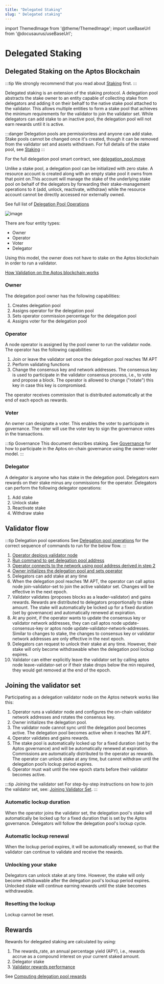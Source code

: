 ```yaml
---
title: "Delegated Staking"
slug: " Delegated staking"
---
```

import ThemedImage from '@theme/ThemedImage';
import useBaseUrl from '@docusaurus/useBaseUrl';

# Delegated Staking

## Delegated Staking on the Aptos Blockchain

:::tip We strongly recommend that you read about [Staking](../concepts/staking.md) first. :::

Delegated staking is an extension of the staking protocol. A delegation pool abstracts the stake owner to an entity capable of collecting stake from delegators and adding it on their behalf to the native stake pool attached to the validator. This allows multiple entities to form a stake pool that achieves the minimum requirements for the validator to join the validator set. While delegators can add stake to an inactive pool, the delegation pool will not earn rewards until it is active.

:::danger Delegation pools are permissionless and anyone can add stake. Stake pools cannot be changed once it's created, though it can be removed from the validator set and assets withdrawn. For full details of the stake pool, see [Staking](../concepts/staking.md)
::: 

For the full delegation pool smart contract, see [delegation_pool.move](https://github.com/aptos-labs/aptos-core/blob/main/aptos-move/framework/aptos-framework/sources/delegation_pool.move) 

Unlike a stake pool, a delegation pool can be initialized with zero stake. A resource account is created along with an empty stake pool it owns from that point on.This account will manage the stake of the underlying stake pool on behalf of the delegators by forwarding their stake-management operations to it (add, unlock, reactivate, withdraw) while the resource account cannot be directly accessed nor externally owned.

See full list of [Delegation Pool Operations](../nodes/validator-node/operator/delegation-pool-operations.md)

![image](https://user-images.githubusercontent.com/120680608/234953723-ae6cc89e-76d8-4014-89f3-ec8799c7b281.png)


There are four entity types:

- Owner
- Operator
- Voter
- Delegator


Using this model, the owner does not have to stake on the Aptos blockchain in order to run a validator. 


[How Validation on the Aptos blockchain works](../concepts/staking.md#validation-on-the-aptos-blockchain)


### Owner

The delegation pool owner has the following capabilities:

1. Creates delegation pool
2. Assigns operator for the delegation pool
3. Sets operator commission percentage for the delegation pool
4. Assigns voter for the delegation pool


### Operator

A node operator is assigned by the pool owner to run the validator node. The operator has the following capabilities:

1. Join or leave the validator set once the delegation pool reaches 1M APT
2. Perform validating functions
3. Change the consensus key and network addresses. The consensus key is used to participate in the validator consensus process, i.e., to vote and propose a block. The operator is allowed to change ("rotate") this key in case this key is compromised.

The operator receives commission that is distributed automatically at the end of each epoch as rewards. 

### Voter

An owner can designate a voter. This enables the voter to participate in governance. The voter  will use the voter key to sign the governance votes in the transactions.

:::tip Governance
This document describes staking. See [Governance](./governance.md) for how to participate in the Aptos on-chain governance using the owner-voter model.
:::

### Delegator

A delegator is anyone who has stake in the delegation pool. Delegators earn rewards on their stake minus any commissions for the operator. Delegators can perform the following delegator operations:

1. Add stake
2. Unlock stake
3. Reactivate stake
4. Withdraw stake


## Validator flow

:::tip Delegation pool operations
See [Delegation pool operations](../nodes/validator-node/operator/delegation-pool-operations.md) for the correct sequence of commands to run for the below flow.
:::

1. [Operator deploys validator node](../nodes/validator-node/operator/running-validator-node/running-validator-node.md)
2. [Run command to get delegation pool address](../nodes/validator-node/operator/delegation-pool-operations.md#connect-to-aptos-network)
3. [Operator connects to the network using pool address derived in step 2](../nodes/validator-node/operator/connect-to-aptos-network.md)
4. [Owner initializes the delegation pool and sets operator](../nodes/validator-node/operator/delegation-pool-operations.md#initialize-a-delegation-pool)
5. Delegators can add stake at any time
6. When the delegation pool reaches 1M APT, the operator can call aptos node join-validator-set to join the active validator set. Changes will be effective in the next epoch.
7. Validator validates (proposes blocks as a leader-validator) and gains rewards.  Rewards are distributed to delegators proportionally to stake amount. The stake will automatically be locked up for a fixed duration (set by governance) and automatically renewed at expiration.
8. At any point, if the operator wants to update the consensus key or validator network addresses, they can call aptos node update-consensus-key or aptos node update-validator-network-addresses. Similar to changes to stake, the changes to consensus key or validator network addresses are only effective in the next epoch.
9. Delegators can request to unlock their stake at any time. However, their stake will only become withdrawable when the delegation pool lockup expires. 
10. Validator can either explicitly leave the validator set by calling aptos node leave-validator-set or if their stake drops below the min required, they would get removed at the end of the epoch.


## Joining the validator set

Participating as a delegation validator node on the Aptos network works like this:

1. Operator runs a validator node and configures the on-chain validator network addresses and rotates the consensus key.
2. Owner initializes the delegation pool.
3. The validator node cannot sync until the delegation pool becomes active. The delegation pool becomes active when it reaches 1M APT. 
4. Operator validates and gains rewards.
5. The stake pool is automatically locked up for a fixed duration (set by the Aptos governance) and will be automatically renewed at expiration. Commissions are automatically distributed to the operator as rewards. The operator can unlock stake at any time, but cannot withdraw until the delegation pool’s lockup period expires. 
6. Operator must wait until the new epoch starts before their validator becomes active.

:::tip Joining the validator set
For step-by-step instructions on how to join the validator set, see: [Joining Validator Set](../nodes/validator-node/operator/staking-pool-operations.md#joining-validator-set).
:::

### Automatic lockup duration

When the operator joins the validator set, the delegation pool's stake will automatically be locked up for a fixed duration that is set by the Aptos governance. Delegators will follow the delegation pool's lockup cycle. 

### Automatic lockup renewal

When the lockup period expires, it will be automatically renewed, so that the validator can continue to validate and receive the rewards. 

### Unlocking your stake

Delegators can unlock stake at any time. However, the stake will only become withdrawable after the delegation pool's lockup period expires. Unlocked stake will continue earning rewards until the stake becomes withdrawable. 

### Resetting the lockup

Lockup cannot be reset. 


## Rewards

Rewards for delegated staking are calculated by using:

1. The rewards_rate, an annual percentage yield (APY), i.e., rewards accrue as a compound interest on your current staked amount.
2. Delegator stake
3. [Validator rewards performance](../concepts/staking.md#rewards-formula)


See [Computing delegation pool rewards](../nodes/validator-node/operator/delegation-pool-operations.md#compute-delegation-pool-rewards-earned)


